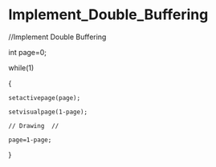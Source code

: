 # Implement_Double_Buffering

//Implement Double Buffering 

int page=0;

while(1)

{

	setactivepage(page);
	
	setvisualpage(1-page);
	
	// Drawing	//
	
	page=1-page;
}

